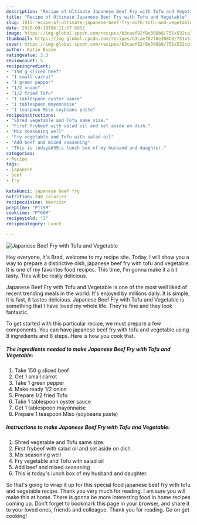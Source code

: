 ```yaml
---
description: "Recipe of Ultimate Japanese Beef Fry with Tofu and Vegetable"
title: "Recipe of Ultimate Japanese Beef Fry with Tofu and Vegetable"
slug: 1915-recipe-of-ultimate-japanese-beef-fry-with-tofu-and-vegetable
date: 2020-09-19T06:11:57.695Z
image: https://img-global.cpcdn.com/recipes/b3caef82f8e308b8/751x532cq70/japanese-beef-fry-with-tofu-and-vegetable-recipe-main-photo.jpg
thumbnail: https://img-global.cpcdn.com/recipes/b3caef82f8e308b8/751x532cq70/japanese-beef-fry-with-tofu-and-vegetable-recipe-main-photo.jpg
cover: https://img-global.cpcdn.com/recipes/b3caef82f8e308b8/751x532cq70/japanese-beef-fry-with-tofu-and-vegetable-recipe-main-photo.jpg
author: Katie Boone
ratingvalue: 3.3
reviewcount: 5
recipeingredient:
- "150 g sliced beef"
- "1 small carrot"
- "1 green pepper"
- "1/2 onion"
- "1/2 fried Tofu"
- "1 tablespoon oyster sauce"
- "1 tablespoon mayonnaise"
- "1 teaspoon Miso soybeans paste"
recipeinstructions:
- "Shred vegetable and Tofu same size."
- "First frybeef with salad oil and set aside on dish."
- "Mix seasoning well"
- "Fry vegetable and Tofu with salad oil"
- "Add beef and mixed seasoning"
- "This is today&#39;s lunch box of my husband and daughter."
categories:
- Recipe
tags:
- japanese
- beef
- fry

katakunci: japanese beef fry 
nutrition: 240 calories
recipecuisine: American
preptime: "PT15M"
cooktime: "PT60M"
recipeyield: "3"
recipecategory: Lunch

---
```



![Japanese Beef Fry with Tofu and Vegetable](https://img-global.cpcdn.com/recipes/b3caef82f8e308b8/751x532cq70/japanese-beef-fry-with-tofu-and-vegetable-recipe-main-photo.jpg)

Hey everyone, it's Brad, welcome to my recipe site. Today, I will show you a way to prepare a distinctive dish, japanese beef fry with tofu and vegetable. It is one of my favorites food recipes. This time, I'm gonna make it a bit tasty. This will be really delicious.

Japanese Beef Fry with Tofu and Vegetable is one of the most well liked of recent trending meals in the world. It's enjoyed by millions daily. It is simple, it is fast, it tastes delicious. Japanese Beef Fry with Tofu and Vegetable is something that I have loved my whole life. They're fine and they look fantastic.




To get started with this particular recipe, we must prepare a few components. You can have japanese beef fry with tofu and vegetable using 8 ingredients and 6 steps. Here is how you cook that.

<!--inarticleads1-->

##### The ingredients needed to make Japanese Beef Fry with Tofu and Vegetable:

1. Take 150 g sliced beef
1. Get 1 small carrot
1. Take 1 green pepper
1. Make ready 1/2 onion
1. Prepare 1/2 fried Tofu
1. Take 1 tablespoon oyster sauce
1. Get 1 tablespoon mayonnaise
1. Prepare 1 teaspoon Miso (soybeans paste)




<!--inarticleads2-->

##### Instructions to make Japanese Beef Fry with Tofu and Vegetable:

1. Shred vegetable and Tofu same size.
1. First frybeef with salad oil and set aside on dish.
1. Mix seasoning well
1. Fry vegetable and Tofu with salad oil
1. Add beef and mixed seasoning
1. This is today&#39;s lunch box of my husband and daughter.




So that's going to wrap it up for this special food japanese beef fry with tofu and vegetable recipe. Thank you very much for reading. I am sure you will make this at home. There is gonna be more interesting food in home recipes coming up. Don't forget to bookmark this page in your browser, and share it to your loved ones, friends and colleague. Thank you for reading. Go on get cooking!
